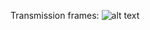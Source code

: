Transmission frames:
![alt text](https://github.com/thotranhuu99/SHT30/blob/master/Images/transmission_frame.jpg?raw=true)
